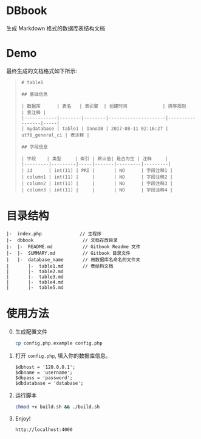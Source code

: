 # DBbook

生成 Markdown 格式的数据库表结构文档

# Demo

最终生成的文档格式如下所示:

> ```
> # table1
> 
> ## 基础信息
> 
> | 数据库      | 表名   | 表引擎  | 创建时间             | 排序规则         | 表注释 |
> |------------|--------|--------|---------------------|-----------------|-----|
> | mydatabase | table1 | InnoDB | 2017-08-11 02:16:27 | utf8_general_ci | 表注释 |
> 
> ## 字段信息
> 
> | 字段    | 类型     | 索引 | 默认值| 是否为空 | 注释     |
> |---------|---------|-----|-------|---------|---------|
> | id      | int(11) | PRI |       | NO      | 字段注释1 |
> | column1 | int(11) |     |       | NO      | 字段注释2 |
> | column2 | int(11) |     |       | NO      | 字段注释3 |
> | column3 | int(11) |     |       | NO      | 字段注释4 |
> ```


# 目录结构

```
|-  index.php              // 主程序
|-  dbbook                  // 文档存放目录
|-  |-  README.md           // Gitbook Readme 文件
|-  |-  SUMMARY.md          // Gitbook 目录文件
|   |-  database_name       // 用数据库名命名的文件夹
|       |-  table1.md       // 表结构文档
|       |-  table2.md
|       |-  table3.md
|       |-  table4.md
|       |-  table5.md
```

# 使用方法

0. 生成配置文件
   ```bash
   cp config.php.example config.php
   ```

1. 打开 `config.php`, 填入你的数据库信息。

    ```
    $dbhost = '120.0.0.1';
    $dbname = 'username';
    $dbpass = 'password';
    $dbdatabase = 'database';
    ```

1. 运行脚本

    ```bash
    chmod +x build.sh && ./build.sh
    ```

1. Enjoy!
    ```
    http://localhost:4000
    ```